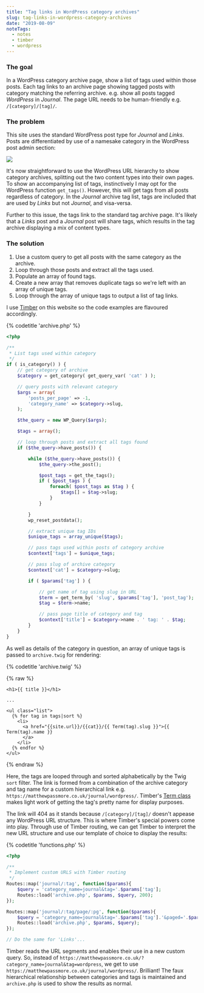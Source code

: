 ```yaml
---
title: "Tag links in WordPress category archives"
slug: tag-links-in-wordpress-category-archives
date: "2019-08-09"
noteTags: 
  - notes
  - timber
  - wordpress
---
```


### The goal

In a WordPress category archive page, show a list of tags used within those posts. Each tag links to an archive page showing tagged posts with category matching the referring archive. e.g. show all posts tagged _WordPress_ in _Journal_. The page URL needs to be human-friendly e.g. `/[category]/[tag]/`.

### The problem

This site uses the standard WordPress post type for _Journal_ and _Links_. Posts are differentiated by use of a namesake category in the WordPress post admin section:

![](/images/Screenshot-2019-08-09-at-11.05.25.png)

It's now straightforward to use the WordPress URL hierarchy to show category archives, splitting out the two content types into their own pages. To show an accompanying list of tags, instinctively I may opt for the WordPress function `get_tags()`. However, this will get tags from all posts regardless of category. In the _Journal_ archive tag list, tags are included that are used by _Links_ but not _Journal_, and visa-versa.

Further to this issue, the tags link to the standard tag archive page. It's likely that a _Links_ post and a _Journal_ post will share tags, which results in the tag archive displaying a mix of content types.

### The solution

1. Use a custom query to get all posts with the same category as the archive.
2. Loop through those posts and extract all the tags used.
3. Populate an array of found tags.
4. Create a new array that removes duplicate tags so we're left with an array of unique tags.
5. Loop through the array of unique tags to output a list of tag links.

I use [Timber](https://www.upstatement.com/timber/) on this website so the code examples are flavoured accordingly.

{% codetitle 'archive.php' %}

``` php
<?php

/**
 * List tags used within category
 */
if ( is_category() ) {
    // get category of archive
    $category = get_category( get_query_var( 'cat' ) );

    // query posts with relevant category
    $args = array(
        'posts_per_page' => -1,
        'category_name' => $category->slug,
    );

    $the_query = new WP_Query($args);

    $tags = array();

    // loop through posts and extract all tags found
    if ($the_query->have_posts()) {

        while ($the_query->have_posts()) { 
            $the_query->the_post();

            $post_tags = get_the_tags();
            if ( $post_tags ) {
                foreach( $post_tags as $tag ) {
                    $tags[] = $tag->slug; 
                }
            }

        }
        wp_reset_postdata();

        // extract unique tag IDs
        $unique_tags = array_unique($tags);

        // pass tags used within posts of category archive
        $context['tags'] = $unique_tags;

        // pass slug of archive category
        $context['cat'] = $category->slug;

        if ( $params['tag'] ) {

            // get name of tag using slug in URL 
            $term = get_term_by( 'slug', $params['tag'], 'post_tag');
            $tag = $term->name; 

            // pass page title of category and tag
            $context['title'] = $category->name . ' tag: ' . $tag;
        }
    }
}

```

As well as details of the category in question, an array of unique tags is passed to `archive.twig` for rendering:

{% codetitle 'archive.twig' %}

{% raw %}
``` twig
<h1>{{ title }}</h1>

...

<ul class="list">
  {% for tag in tags|sort %}
    <li>
      <a href="{{site.url}}/{{cat}}/{{ Term(tag).slug }}">{{ Term(tag).name }}
      </a>
    </li>
  {% endfor %}
</ul>

```
{% endraw %}

Here, the tags are looped through and sorted alphabetically by the Twig `sort` filter. The link is formed from a combination of the archive category and tag name for a custom hierarchical link e.g. `https://matthewpassmore.co.uk/journal/wordpress/`. Timber's [Term class](https://timber.github.io/docs/reference/timber-term/) makes light work of getting the tag's pretty name for display purposes.

The link will 404 as it stands because `/[category]/[tag]/` doesn't appease any WordPress URL structure. This is where Timber's special powers come into play. Through use of Timber routing, we can get Timber to interpret the new URL structure and use our template of choice to display the results:

{% codetitle 'functions.php' %}

``` php
<?php

/**
 * Implement custom URLS with Timber routing
 */
Routes::map('journal/:tag', function($params){
    $query = 'category_name=journal&tag='.$params['tag'];
    Routes::load('archive.php', $params, $query, 200);
});

Routes::map('journal/:tag/page/:pg', function($params){
    $query = 'category_name=journal&tag='.$params['tag'].'&paged='.$params['pg'];
    Routes::load('archive.php', $params, $query);
});

// Do the same for 'Links'...
```

Timber reads the URL segments and enables their use in a new custom query. So, instead of `https://matthewpassmore.co.uk/?category_name=journal&tag=wordpress`, we get to use `https://matthewpassmore.co.uk/journal/wordpress/`. Brilliant! The faux hierarchical relationship between categories and tags is maintained and `archive.php` is used to show the results as normal.
